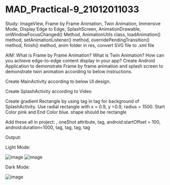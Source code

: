 # MAD_Practical-9_21012011033
Study: ImageView, Frame by Frame Animation, Twin Animation, Immersive Mode, Display Edge to Edge, SplashScreen, AnimationDrawable, onWindowFocusChanged() Method, AnimationUtils class, loadAnimation() method, setAnimationListener() method, overridePendingTransition() method, finish() method, anim folder in res, convert SVG file to .xml file

AIM: What is Frame by Frame Animation? What is Twin Animation? How can you achieve edge-to-edge content display in your app?  Create Android Application to demonstrate Frame by frame animation and splash screen to demonstrate twin animation according to below instructions.

Create MainActivity according to below UI design.

Create SplashActivity according to Video

Create gradient Rectangle by using <gradient> tag in <shape> tag for background of SplashActivity. Use radial rectangle with x = 0.9, y =0.9, radius = 1500. Start Color pink and End Color blue. shape should be rectangle

Add these all in project: <animation-list>, oneShot attribute, <set> tag, android:startOffset = 100, android:duration=1000, <scale> tag, <translate> tag, <rotate> tag, <alpha> tag

Output:

Light Mode:

![image](https://github.com/kkjegoda/MAD_Practical-9_21012011033/assets/98658066/58201695-0cd4-4bd1-89a8-2f94bfdf532f) ![image](https://github.com/kkjegoda/MAD_Practical-9_21012011033/assets/98658066/363a926a-86e3-4a66-a20c-85a5b56647ad)



Dark Mode:


![image](https://github.com/kkjegoda/MAD_Practical-9_21012011033/assets/98658066/29b0cd8d-554e-4c32-b8ca-e8affd127626)
